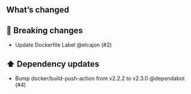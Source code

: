## What’s changed

## 🚨 Breaking changes

- Update Dockerfile Label @elcajon (#2)

## ⬆️ Dependency updates

- Bump docker/build-push-action from v2.2.2 to v2.3.0 @dependabot (#4)
